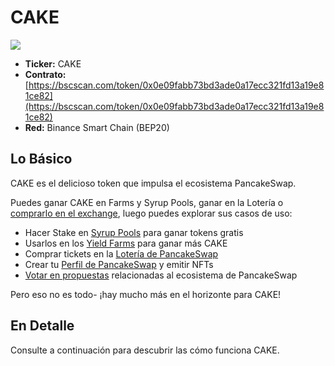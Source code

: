# CAKE

![](https://gblobscdn.gitbook.com/assets%2F-MHREX7DHcljbY5IkjgJ%2F-MbKS2mFRDg91ZWCu1Fz%2F-MbKYvFVIDU2SJJwLSQF%2Fdocs%20masthead%20\(17\).png?alt=media\&token=2965a5eb-916d-48ff-8102-1c1d1b3fa0b6)

* **Ticker:** CAKE
* **Contrato:** [https://bscscan.com/token/0x0e09fabb73bd3ade0a17ecc321fd13a19e81ce82](https://bscscan.com/token/0x0e09fabb73bd3ade0a17ecc321fd13a19e81ce82)
* **Red:** Binance Smart Chain (BEP20)

## Lo Básico <a href="#the-basics" id="the-basics"></a>

CAKE es el delicioso token que impulsa el ecosistema PancakeSwap.

Puedes ganar CAKE en Farms y Syrup Pools, ganar en la Lotería o [comprarlo en el exchange](https://pancakeswap.finance/swap), luego puedes explorar sus casos de uso:

* Hacer Stake en [Syrup Pools](../../productos./syrup-pools/) para ganar tokens gratis
* Usarlos en los [Yield Farms](broken-reference) para ganar más CAKE
* Comprar tickets en la [Lotería de PancakeSwap](../../productos./lottery/)​
* Crear tu [Perfil de PancakeSwap](../../productos./perfil-nft-en-pancakeswap/) y emitir NFTs
* ​[Votar en propuestas](https://docs.pancakeswap.finance/products/voting) relacionadas al ecosistema de PancakeSwap

Pero eso no es todo- ¡hay mucho más en el horizonte para CAKE!

## En Detalle <a href="#in-detail" id="in-detail"></a>

Consulte a continuación para descubrir las cómo funciona CAKE.
